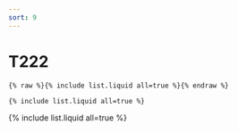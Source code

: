 ```yaml
---
sort: 9
---
```


# T222

```
{% raw %}{% include list.liquid all=true %}{% endraw %}

{% include list.liquid all=true %}
```

{% include list.liquid all=true %}
